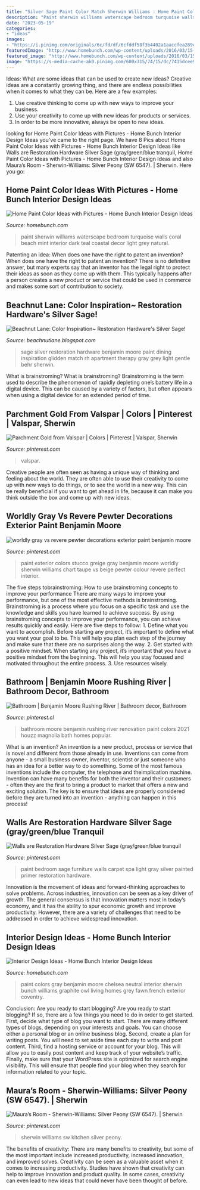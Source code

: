 ```yaml
---
title: "Silver Sage Paint Color Match Sherwin Williams : Home Paint Color Ideas With Pictures"
description: "Paint sherwin williams waterscape bedroom turquoise walls coral beach mint interior dark teal coastal decor light grey natural"
date: "2023-05-19"
categories:
- "ideas"
images:
- "https://i.pinimg.com/originals/6c/fd/df/6cfddf58f3b4402a1aaccfea289c7828.jpg"
featuredImage: "http://www.homebunch.com/wp-content/uploads/2016/03/15-3.jpg"
featured_image: "http://www.homebunch.com/wp-content/uploads/2016/03/15-3.jpg"
image: "https://s-media-cache-ak0.pinimg.com/600x315/74/15/dc/7415dcee9a2d273926f73dc72f0daf4c.jpg"
---
```



Ideas: What are some ideas that can be used to create new ideas?
Creative ideas are a constantly growing thing, and there are endless possibilities when it comes to what they can be. Here are a few examples:
1. Use creative thinking to come up with new ways to improve your business.
2. Use your creativity to come up with new ideas for products or services.
3. In order to be more innovative, always be open to new ideas.

	

		
looking for Home Paint Color Ideas with Pictures - Home Bunch Interior Design Ideas you've came to the right page. We have 8 Pics about Home Paint Color Ideas with Pictures - Home Bunch Interior Design Ideas like Walls are Restoration Hardware Silver Sage (gray/green/blue tranquil, Home Paint Color Ideas with Pictures - Home Bunch Interior Design Ideas and also Maura’s Room - Sherwin-Williams: Silver Peony (SW 6547). | Sherwin. Here you go:
		
    
## Home Paint Color Ideas With Pictures - Home Bunch Interior Design Ideas

<img loading=lazy src="http://www.homebunch.com/wp-content/uploads/2016/03/15-3.jpg" onerror="this.onerror=null;this.src='https://tse2.mm.bing.net/th?id=OIP.Bi_2o3CymRSjMlKa7x_xQwHaHF&amp;pid=15.1';" alt="Home Paint Color Ideas with Pictures - Home Bunch Interior Design Ideas">

_Source: homebunch.com_

>paint sherwin williams waterscape bedroom turquoise walls coral beach mint interior dark teal coastal decor light grey natural. 

	

Patenting an idea: When does one have the right to patent an invention?
When does one have the right to patent an invention? There is no definitive answer, but many experts say that an inventor has the legal right to protect their ideas as soon as they come up with them. This typically happens after a person creates a new product or service that could be used in commerce and makes some sort of contribution to society.

    
## Beachnut Lane: Color Inspiration~ Restoration Hardware&#039;s Silver Sage!

<img loading=lazy src="http://4.bp.blogspot.com/-2H7BjzFa1i0/Ty0wl5E_XII/AAAAAAAABXg/343BBUw31HI/s1600/2-19-dining.jpg+silver+sage+apartmenttherapy.jpg" onerror="this.onerror=null;this.src='https://tse4.mm.bing.net/th?id=OIP.7VPwVqBvKUe7WW870qvIkwHaE8&amp;pid=15.1';" alt="Beachnut Lane: Color Inspiration~ Restoration Hardware&#039;s Silver Sage!">

_Source: beachnutlane.blogspot.com_

>sage silver restoration hardware benjamin moore paint dining inspiration glidden match rh apartment therapy gray grey light gentle behr sherwin. 

	

What is brainstroming?
What is brainstroming? Brainstroming is the term used to describe the phenomenon of rapidly depleting one’s battery life in a digital device. This can be caused by a variety of factors, but often appears when using a digital device for an extended period of time.

    
## Parchment Gold From Valspar | Colors | Pinterest | Valspar, Sherwin

<img loading=lazy src="https://s-media-cache-ak0.pinimg.com/600x315/74/15/dc/7415dcee9a2d273926f73dc72f0daf4c.jpg" onerror="this.onerror=null;this.src='https://tse3.mm.bing.net/th?id=OIP.ly0mffxKvbxzYdIr7eaycAHaD4&amp;pid=15.1';" alt="Parchment Gold from Valspar | Colors | Pinterest | Valspar, Sherwin">

_Source: pinterest.com_

>valspar. 

	

Creative people are often seen as having a unique way of thinking and feeling about the world. They are often able to use their creativity to come up with new ways to do things, or to see the world in a new way. This can be really beneficial if you want to get ahead in life, because it can make you think outside the box and come up with new ideas.

    
## Worldly Gray Vs Revere Pewter Decorations Exterior Paint Benjamin Moore

<img loading=lazy src="https://i.pinimg.com/736x/9f/af/ae/9fafae3d7b19ff08e7fe2c7bfcabbf46.jpg" onerror="this.onerror=null;this.src='https://tse4.mm.bing.net/th?id=OIP.LnZS5dh5a4ZtzSsXKxjkYAHaJr&amp;pid=15.1';" alt="worldly gray vs revere pewter decorations exterior paint benjamin moore">

_Source: pinterest.com_

>paint exterior colors stucco greige gray benjamin moore worldly sherwin williams chart taupe vs beige pewter colour revere perfect interior. 

	

The five steps tobrainstroming: How to use brainstroming concepts to improve your performance
There are many ways to improve your performance, but one of the most effective methods is brainstroming. Brainstroming is a process where you focus on a specific task and use the knowledge and skills you have learned to achieve success. By using brainstroming concepts to improve your performance, you can achieve results quickly and easily. Here are five steps to follow: 1. Define what you want to accomplish. Before starting any project, it’s important to define what you want your goal to be. This will help you plan each step of the journey and make sure that there are no surprises along the way. 2. Get started with a positive mindset. When starting any project, it’s important that you have a positive mindset from the beginning. This will help you stay focused and motivated throughout the entire process. 3. Use resources wisely.

    
## Bathroom | Benjamin Moore Rushing River | Bathroom Decor, Bathroom

<img loading=lazy src="https://i.pinimg.com/originals/6c/fd/df/6cfddf58f3b4402a1aaccfea289c7828.jpg" onerror="this.onerror=null;this.src='https://tse4.mm.bing.net/th?id=OIP.kCG9S3cytlLNKqCFu5YGOgHaJ4&amp;pid=15.1';" alt="Bathroom | Benjamin Moore Rushing River | Bathroom decor, Bathroom">

_Source: pinterest.cl_

>bathroom moore benjamin rushing river renovation paint colors 2021 houzz magnolia bath homes popular. 

	

What is an invention?
An invention is a new product, process or service that is novel and different from those already in use. Inventions can come from anyone - a small business owner, inventor, scientist or just someone who has an idea for a better way to do something. Some of the most famous inventions include the computer, the telephone and theimplication machine. 
Invention can have many benefits for both the inventor and their customers - often they are the first to bring a product to market that offers a new and exciting solution. The key is to ensure that ideas are properly considered before they are turned into an invention - anything can happen in this process!

    
## Walls Are Restoration Hardware Silver Sage (gray/green/blue Tranquil

<img loading=lazy src="https://s-media-cache-ak0.pinimg.com/originals/e2/24/53/e22453d1d45d34674593001a03c02655.jpg" onerror="this.onerror=null;this.src='https://tse3.mm.bing.net/th?id=OIP.VkG9nij4oVdSRJGe_KOmAADfEX&amp;pid=15.1';" alt="Walls are Restoration Hardware Silver Sage (gray/green/blue tranquil">

_Source: pinterest.com_

>paint bedroom sage furniture walls carpet spa light gray silver painted primer restoration hardware. 

	

Innovation is the movement of ideas and forward-thinking approaches to solve problems. Across industries, innovation can be seen as a key driver of growth. The general consensus is that innovation matters most in today’s economy, and it has the ability to spur economic growth and improve productivity. However, there are a variety of challenges that need to be addressed in order to achieve widespread innovation.

    
## Interior Design Ideas - Home Bunch Interior Design Ideas

<img loading=lazy src="http://www.homebunch.com/wp-content/uploads/2016/07/Neutral-paint-colors-recommended-by-Home-Bunch-blog.-.jpg" onerror="this.onerror=null;this.src='https://tse3.mm.bing.net/th?id=OIP.UghEVb_kvZXpToPL5casegHaN2&amp;pid=15.1';" alt="Interior Design Ideas - Home Bunch Interior Design Ideas">

_Source: homebunch.com_

>paint colors gray benjamin moore chelsea neutral interior sherwin bunch williams graphite owl living homes grey fawn french exterior coventry. 

	

Conclusion: Are you ready to start blogging?
Are you ready to start blogging? If so, there are a few things you need to do in order to get started. First, decide what type of blog you want to start. There are many different types of blogs, depending on your interests and goals. You can choose either a personal blog or an online business blog. Second, create a plan for writing posts. You will need to set aside time each day to write and post content. Third, find a hosting service or account for your blog. This will allow you to easily post content and keep track of your website’s traffic. Finally, make sure that your WordPress site is optimized for search engine visibility. This will ensure that people find your blog when they search for information related to your topic.

    
## Maura’s Room - Sherwin-Williams: Silver Peony (SW 6547). | Sherwin

<img loading=lazy src="https://i.pinimg.com/736x/37/4a/0a/374a0a086012c7868b3e918ac973366c.jpg" onerror="this.onerror=null;this.src='https://tse2.mm.bing.net/th?id=OIP.urpHcyCsMCxDpS1evzA_ngHaMl&amp;pid=15.1';" alt="Maura’s Room - Sherwin-Williams: Silver Peony (SW 6547). | Sherwin">

_Source: pinterest.com_

>sherwin williams sw kitchen silver peony. 

	

The benefits of creativity: There are many benefits to creativity, but some of the most important include increased productivity, increased innovation, and improved solves.
Creativity can be seen as a valuable asset when it comes to increasing productivity. Studies have shown that creativity can help to improve innovation and product quality. In some cases, creativity can even lead to new ideas that could never have been thought of before.

